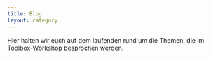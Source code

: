 ```yaml
---
title: Blog
layout: category
---
```


Hier halten wir euch auf dem laufenden rund um die Themen,
die im Toolbox-Workshop besprochen werden.
